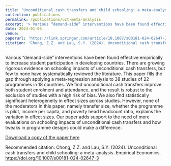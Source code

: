 ```yaml
---
title: "Unconditional cash transfers and child schooling: a meta-analysis"
collection: publications
permalink: /publications/uct-meta-analysis
excerpt: '> Various “demand-side” interventions have been found effective empirically to increase student participation in developing countries. There are growing rigorous evidence on schooling impacts of unconditional cash transfers, but few to none have systematically reviewed the literature. This paper fills the gap through applying a meta-regression analysis to 38 studies of 22 programmes in 18 countries. We find unconditional cash transfers improve both student enrolment and attendance, and the result is robust to the exclusion of studies with a high risk of bias. We also find statistically significant heterogeneity in effect sizes across studies. However, none of the moderators in this paper, namely transfer size, whether the programme is pilot, income per capita, and poverty head headcount ratio, explains the variation in effect sizes. Our paper adds support to the need of more evaluations on schooling impacts of unconditional cash transfers and how tweaks in programme designs could make a difference.'
date: 2024-01-05
venue: 
paperurl: 'https://link.springer.com/article/10.1007/s00181-024-02647-3'
citation: 'Chong, Z.Z. and Lau, S.Y. (2024). Unconditional cash transfers and child schooling: a meta-analysis. Empirical Economics. https://doi.org/10.1007/s00181-024-02647-3'
---
```

Various “demand-side” interventions have been found effective empirically to increase student participation in developing countries. There are growing rigorous evidence on schooling impacts of unconditional cash transfers, but few to none have systematically reviewed the literature. This paper fills the gap through applying a meta-regression analysis to 38 studies of 22 programmes in 18 countries. We find unconditional cash transfers improve both student enrolment and attendance, and the result is robust to the exclusion of studies with a high risk of bias. We also find statistically significant heterogeneity in effect sizes across studies. However, none of the moderators in this paper, namely transfer size, whether the programme is pilot, income per capita, and poverty head headcount ratio, explains the variation in effect sizes. Our paper adds support to the need of more evaluations on schooling impacts of unconditional cash transfers and how tweaks in programme designs could make a difference.

[Download a copy of the paper here](https://mpra.ub.uni-muenchen.de/120837/1/MPRA_paper_120837.pdf)

Recommended citation: Chong, Z.Z. and Lau, S.Y. (2024). Unconditional cash transfers and child schooling: a meta-analysis. Empirical Economics. https://doi.org/10.1007/s00181-024-02647-3
